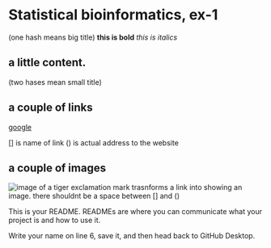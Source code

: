 # Statistical bioinformatics, ex-1 

(one hash means big title)
**this is bold**
_this is italics_

 
## a little content.
(two hases mean small title)
## a couple of links
[google](http://google.com)

[] is name of link
() is actual address to the website

## a couple of images
![image of a tiger](https://en.wikipedia.org/wiki/Tiger#/media/File:Bengal_tiger_(Panthera_tigris_tigris)_female_3_crop.jpg)
exclamation mark trasnforms a link into showing an image.
there shouldnt be a space between [] and ()

This is your README. READMEs are where you can communicate what your project is and how to use it.

Write your name on line 6, save it, and then head back to GitHub Desktop.
